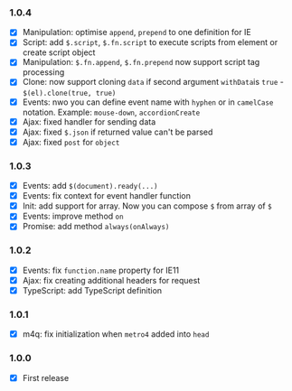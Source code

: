 ### 1.0.4
+ [x] Manipulation: optimise `append`, `prepend` to one definition for IE
+ [x] Script: add `$.script`, `$.fn.script` to execute scripts from element or create script object
+ [x] Manipulation: `$.fn.append`, `$.fn.prepend` now support script tag processing
+ [x] Clone: now support cloning `data` if second argument `withData`is `true` - `$(el).clone(true, true)`
+ [x] Events: nwo you can define event name with `hyphen` or in `camelCase` notation. Example: `mouse-down`, `accordionCreate`
+ [x] Ajax: fixed handler for sending data
+ [x] Ajax: fixed `$.json` if returned value can't be parsed
+ [x] Ajax: fixed `post` for `object`

### 1.0.3
+ [x] Events: add `$(document).ready(...)`
+ [x] Events: fix context for event handler function
+ [x] Init: add support for array. Now you can compose `$` from array of `$`
+ [x] Events: improve method `on`
+ [x] Promise: add method `always(onAlways)`

### 1.0.2
+ [x] Events: fix `function.name` property for IE11
+ [x] Ajax: fix creating additional headers for request
+ [x] TypeScript: add TypeScript definition 

### 1.0.1
+ [x] m4q: fix initialization when `metro4` added into `head` 

### 1.0.0
+ [x] First release